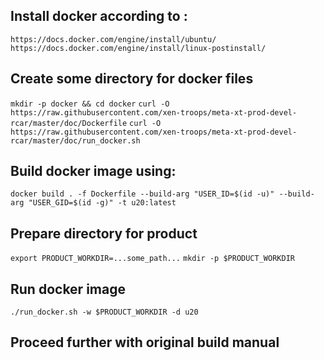 ## Install docker according to :
```https://docs.docker.com/engine/install/ubuntu/```
```https://docs.docker.com/engine/install/linux-postinstall/```

## Create some directory for docker files
```mkdir -p docker && cd docker```
```curl -O https://raw.githubusercontent.com/xen-troops/meta-xt-prod-devel-rcar/master/doc/Dockerfile``` 
```curl -O https://raw.githubusercontent.com/xen-troops/meta-xt-prod-devel-rcar/master/doc/run_docker.sh```

## Build docker image using:
```docker build . -f Dockerfile --build-arg "USER_ID=$(id -u)" --build-arg "USER_GID=$(id -g)" -t u20:latest```

## Prepare directory for product
```export PRODUCT_WORKDIR=...some_path...```
```mkdir -p $PRODUCT_WORKDIR```

## Run docker image
```./run_docker.sh -w $PRODUCT_WORKDIR -d u20```

## Proceed further with original build manual